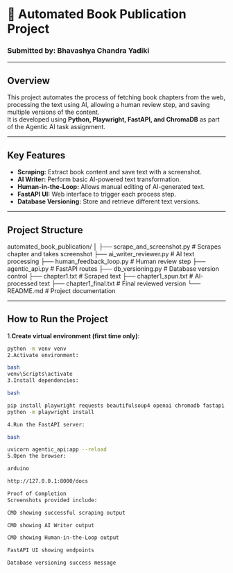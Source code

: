 # 📘 Automated Book Publication Project

### Submitted by: Bhavashya Chandra Yadiki

---

## Overview

This project automates the process of fetching book chapters from the web, processing the text using AI, allowing a human review step, and saving multiple versions of the content.  
It is developed using **Python, Playwright, FastAPI, and ChromaDB** as part of the Agentic AI task assignment.

---

## Key Features

- **Scraping:** Extract book content and save text with a screenshot.  
- **AI Writer:** Perform basic AI-powered text transformation.  
- **Human-in-the-Loop:** Allows manual editing of AI-generated text.  
- **FastAPI UI:** Web interface to trigger each process step.  
- **Database Versioning:** Store and retrieve different text versions.  

---

## Project Structure

automated_book_publication/
│
├── scrape_and_screenshot.py # Scrapes chapter and takes screenshot
├── ai_writer_reviewer.py # AI text processing
├── human_feedback_loop.py # Human review step
├── agentic_api.py # FastAPI routes
├── db_versioning.py # Database version control
├── chapter1.txt # Scraped text
├── chapter1_spun.txt # AI-processed text
├── chapter1_final.txt # Final reviewed version
└── README.md # Project documentation

---

## How to Run the Project

1.**Create virtual environment (first time only)**:

```bash
python -m venv venv
2.Activate environment:

bash
venv\Scripts\activate
3.Install dependencies:

bash

pip install playwright requests beautifulsoup4 openai chromadb fastapi uvicorn pydantic pyttsx3 SpeechRecognition
python -m playwright install

4.Run the FastAPI server:

bash

uvicorn agentic_api:app --reload
5.Open the browser:

arduino

http://127.0.0.1:8000/docs

Proof of Completion
Screenshots provided include:

CMD showing successful scraping output

CMD showing AI Writer output

CMD showing Human-in-the-Loop output

FastAPI UI showing endpoints

Database versioning success message

